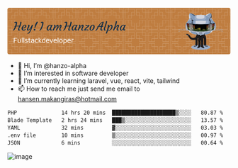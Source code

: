![Header](./github-header-image.png)

- 👋 Hi, I’m @hanzo-alpha
- 👀 I’m interested in software developer
- 🌱 I’m currently learning laravel, vue, react, vite, tailwind
- 📫 How to reach me just send me email to hansen.makangiras@hotmail.com 

<!---
hanzo-alpha/hanzo-alpha is a ✨ special ✨ repository because its `README.md` (this file) appears on your GitHub profile.
You can click the Preview link to take a look at your changes.
--->

<!--START_SECTION:waka-->

```txt
PHP              14 hrs 20 mins  ████████████████████▒░░░░   80.87 %
Blade Template   2 hrs 24 mins   ███▒░░░░░░░░░░░░░░░░░░░░░   13.57 %
YAML             32 mins         ▓░░░░░░░░░░░░░░░░░░░░░░░░   03.03 %
.env file        10 mins         ▒░░░░░░░░░░░░░░░░░░░░░░░░   00.97 %
JSON             6 mins          ░░░░░░░░░░░░░░░░░░░░░░░░░   00.64 %
```

<!--END_SECTION:waka-->

![image](https://github.com/hanzo-alpha/hanzo-alpha/assets/111342797/c4bd2977-6123-4017-8652-6e166259b484)

